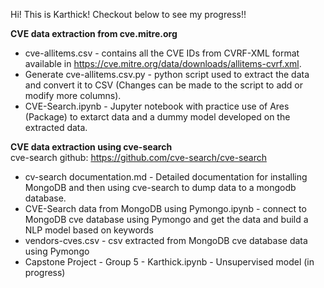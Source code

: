 Hi! This is Karthick! Checkout below to see my progress!!

**CVE data extraction from cve.mitre.org**
* cve-allitems.csv - contains all the CVE IDs from CVRF-XML format available in https://cve.mitre.org/data/downloads/allitems-cvrf.xml.
* Generate cve-allitems.csv.py - python script used to extract the data and convert it to CSV (Changes can be made to the script to add or modify more columns).
* CVE-Search.ipynb - Jupyter notebook with practice use of Ares (Package) to extarct data and a dummy model developed on the extracted data. <br>

**CVE data extraction using cve-search** <br>
cve-search github: https://github.com/cve-search/cve-search <br>
* cv-search documentation.md - Detailed documentation for installing MongoDB and then using cve-search to dump data to a mongodb database.
* CVE-Search data from MongoDB using Pymongo.ipynb - connect to MongoDB cve database using Pymongo and get the data and build a NLP model based on keywords
* vendors-cves.csv - csv extracted from MongoDB cve database data using Pymongo
* Capstone Project - Group 5 - Karthick.ipynb - Unsupervised model (in progress)



